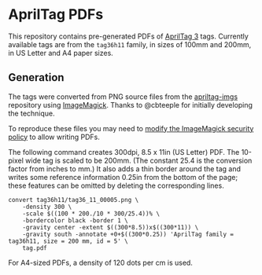 # AprilTag PDFs

This repository contains pre-generated PDFs of [AprilTag 3][apriltags] tags. Currently available tags are from the `tag36h11` family, in sizes of 100mm and 200mm, in US Letter and A4 paper sizes.

  [apriltags]: https://github.com/AprilRobotics/apriltag


## Generation

The tags were converted from PNG source files from the [apriltag-imgs][] repository using [ImageMagick][]. Thanks to @cbteeple for initially developing the technique.

  [apriltag-imgs]: https://github.com/AprilRobotics/apriltag-imgs
  [ImageMagick]: https://imagemagick.org/

To reproduce these files you may need to [modify the ImageMagick security policy][policy] to allow writing PDFs.

  [policy]: https://imagemagick.org/script/security-policy.php

The following command creates 300dpi, 8.5 x 11in (US Letter) PDF. The 10-pixel wide tag is scaled to be 200mm. (The constant 25.4 is the conversion factor from inches to mm.) It also adds a thin border around the tag and writes some reference information 0.25in from the bottom of the page; these features can be omitted by deleting the corresponding lines.

    convert tag36h11/tag36_11_00005.png \
        -density 300 \
        -scale $((100 * 200./10 * 300/25.4))% \
        -bordercolor black -border 1 \
        -gravity center -extent $((300*8.5))x$((300*11)) \
        -gravity south -annotate +0+$((300*0.25)) 'AprilTag family = tag36h11, size = 200 mm, id = 5' \
        tag.pdf

For A4-sized PDFs, a density of 120 dots per cm is used.
